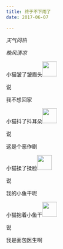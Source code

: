 ```yaml
---
title: 终于不下雨了
date: 2017-06-07

---
```


*天气闷热*

*晚风清凉*



小猫皱了皱眉头<img src="E:\GITAMY\Amy\images\9844B108B5634F9F00EB2B97EF9F1AB3.gif" style="height:40px" />

说

我不想回家



小猫抖了抖耳朵<img src="E:\GITAMY\Amy\images\617820C0A1D3E6EDE2602DFF0509BEFA.gif" style="height:40px" />

说

这是个恶作剧



小猫揉了揉脸<img src="E:\GITAMY\Amy\images\A7BB4A08B82E6330CE4B8971D99CCEBE.gif" style="height:40px" />

说

我的小鱼干呢



小猫抱着小鱼干<img src="E:\GITAMY\Amy\images\1BA986652A5CD2678B866FE273D9C7D9.gif" style="height:40px">

说

我是面包医生啊
